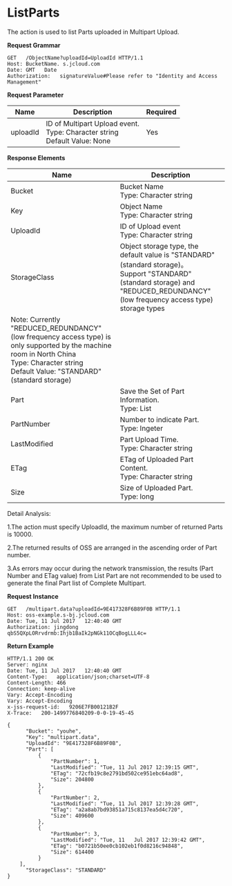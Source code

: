 # ListParts

The action is used to list Parts uploaded in Multipart Upload.

**Request Grammar**

```
GET   /ObjectName?uploadId=UploadId HTTP/1.1
Host: BucketName. s.jcloud.com
Date: GMT   Date     
Authorization:   signatureValue#Please refer to "Identity and Access Management"
```

**Request Parameter**

|Name|Description|Required|
|-|-|-|
|uploadId|ID of Multipart Upload event. <br>Type: Character string<br>Default Value: None|Yes|

**Response Elements**

|Name|Description|
|-|-|
|Bucket|Bucket Name<br>Type: Character string
|Key|Object Name<br>Type: Character string
|UploadId|ID of Upload event<br>Type: Character string|
|StorageClass|Object storage type, the default value is "STANDARD" (standard storage)。 <br>Support "STANDARD" (standard storage) and "REDUCED_REDUNDANCY" (low frequency access type) storage types
Note: Currently "REDUCED_REDUNDANCY" (low frequency access type) is only supported by the machine room in North China<br>Type: Character string<br>Default Value: "STANDARD" (standard storage)|
|Part|Save the Set of Part Information. <br>Type: List|
|PartNumber|Number to indicate Part. <br>Type: Ingeter|
|LastModified|Part Upload Time. <br>Type: Character string|
|ETag|ETag of Uploaded Part Content. <br> Type: Character string|
|Size|Size of Uploaded Part. <br>Type: long|

Detail Analysis:

1.The action must specify UploadId, the maximum number of returned Parts is 10000.

2.The returned results of OSS are arranged in the ascending order of Part number.

3.As errors may occur during the network transmission, the results (Part Number and ETag value) from List Part are not recommended to be used to generate the final Part list of Complete Multipart.

**Request Instance**

```
GET   /multipart.data?uploadId=9E417328F6B89F0B HTTP/1.1
Host: oss-example.s-bj.jcloud.com
Date: Tue, 11 Jul 2017   12:40:40 GMT    
Authorization: jingdong   qbS5QXpLORrvdrmb:Ihjb1BaIk2pNGk11OCqBogLLL4c= 
```

**Return Example**

```
HTTP/1.1 200 OK
Server: nginx
Date: Tue, 11 Jul 2017   12:40:40 GMT
Content-Type:   application/json;charset=UTF-8
Content-Length: 466
Connection: keep-alive
Vary: Accept-Encoding
Vary: Accept-Encoding
x-jss-request-id:   9206E7FB00121B2F
X-Trace:   200-1499776840209-0-0-19-45-45
 
{
      "Bucket": "youhe",
      "Key": "multipart.data",
      "UploadId": "9E417328F6B89F0B",
      "Part": [
          {
              "PartNumber": 1,
              "LastModified": "Tue, 11 Jul 2017 12:39:15 GMT",
              "ETag": "72cfb19c8e2791bd502ce951ebc64ad8",
              "Size": 204800
          },
          {
              "PartNumber": 2,
              "LastModified": "Tue, 11 Jul 2017 12:39:28 GMT",
              "ETag": "a2a8ab7bd93851a715c8137ea5d4c720",
              "Size": 409600
          },
          {
              "PartNumber": 3,
              "LastModified": "Tue, 11   Jul 2017 12:39:42 GMT",
              "ETag": "b0721b50ee0cb102eb1f0d8216c94848",
              "Size": 614400
          }
    ],
      "StorageClass": "STANDARD"
}
```
